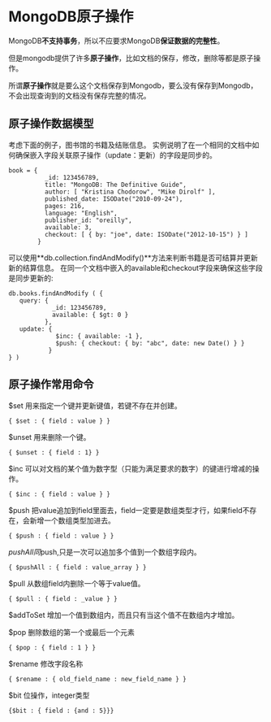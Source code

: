 # MongoDB原子操作
MongoDB**不支持事务**，所以不应要求MongoDB**保证数据的完整性**。

但是mongodb提供了许多**原子操作**，比如文档的保存，修改，删除等都是原子操作。

所谓**原子操作**就是要么这个文档保存到Mongodb，要么没有保存到Mongodb，不会出现查询到的文档没有保存完整的情况。

## 原子操作数据模型
考虑下面的例子，图书馆的书籍及结账信息。
实例说明了在一个相同的文档中如何确保嵌入字段关联原子操作（update：更新）的字段是同步的。

```
book = {
          _id: 123456789,
          title: "MongoDB: The Definitive Guide",
          author: [ "Kristina Chodorow", "Mike Dirolf" ],
          published_date: ISODate("2010-09-24"),
          pages: 216,
          language: "English",
          publisher_id: "oreilly",
          available: 3,
          checkout: [ { by: "joe", date: ISODate("2012-10-15") } ]
        }
```

可以使用**db.collection.findAndModify()**方法来判断书籍是否可结算并更新新的结算信息。
在同一个文档中嵌入的available和checkout字段来确保这些字段是同步更新的:

```
db.books.findAndModify ( {
   query: {
            _id: 123456789,
            available: { $gt: 0 }
          },
   update: {
             $inc: { available: -1 },
             $push: { checkout: { by: "abc", date: new Date() } }
           }
} )
```

## 原子操作常用命令
$set    用来指定一个键并更新键值，若键不存在并创建。

```
{ $set : { field : value } }
```
$unset  用来删除一个键。

```
{ $unset : { field : 1} }
```
$inc    可以对文档的某个值为数字型（只能为满足要求的数字）的键进行增减的操作。

```
{ $inc : { field : value } }
```
$push   把value追加到field里面去，field一定要是数组类型才行，如果field不存在，会新增一个数组类型加进去。

```
{ $push : { field : value } }
```
$pushAll    同$push,只是一次可以追加多个值到一个数组字段内。

```
{ $pushAll : { field : value_array } }
```
$pull   从数组field内删除一个等于value值。

```
{ $pull : { field : _value } }
```
$addToSet   增加一个值到数组内，而且只有当这个值不在数组内才增加。

$pop    删除数组的第一个或最后一个元素

```
{ $pop : { field : 1 } }
```
$rename     修改字段名称

```
{ $rename : { old_field_name : new_field_name } }
```
$bit    位操作，integer类型

```
{$bit : { field : {and : 5}}}
```
